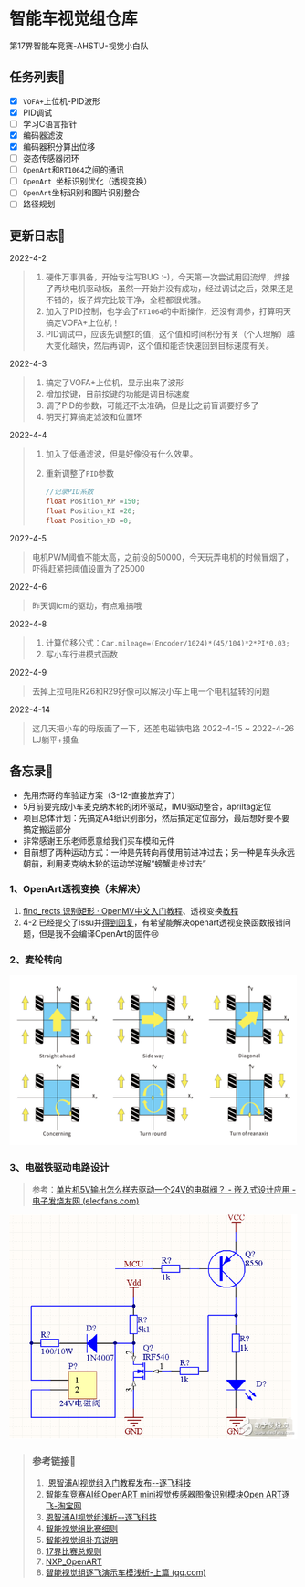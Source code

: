 # 智能车视觉组仓库

第17界智能车竞赛-AHSTU-视觉小白队

## 任务列表:cactus:

- [x] `VOFA+`上位机-PID波形
- [x] PID调试
- [ ] 学习C语言指针
- [x] 编码器滤波
- [x] 编码器积分算出位移
- [ ] 姿态传感器闭环
- [ ] `OpenArt`和`RT1064`之间的通讯
- [ ] `OpenArt `坐标识别优化（透视变换）
- [ ] `OpenArt`坐标识别和图片识别整合
- [ ] 路径规划

## 更新日志:rabbit:

2022-4-2

> 1. 硬件万事俱备，开始专注写BUG :-)，今天第一次尝试用回流焊，焊接了两块电机驱动板，虽然一开始并没有成功，经过调试之后，效果还是不错的，板子焊完比较干净，全程都很优雅。
> 2. 加入了PID控制，也学会了`RT1064`的中断操作，还没有调参，打算明天搞定VOFA+上位机！
> 3. PID调试中，应该先调整`I`的值，这个值和时间积分有关（个人理解）越大变化越快，然后再调`P`，这个值和能否快速回到目标速度有关。

2022-4-3

> 1. 搞定了VOFA+上位机，显示出来了波形
> 1. 增加按键，目前按键的功能是调目标速度
> 2. 调了PID的参数，可能还不太准确，但是比之前盲调要好多了
> 2. 明天打算搞定滤波和位置环

2022-4-4

> 1. 加入了低通滤波，但是好像没有什么效果。
>
> 2. 重新调整了`PID`参数
>
>    ```c
>    //记录PID系数
>    float Position_KP =150;
>    float Position_KI =20;
>    float Position_KD =0;
>    ```
>

2022-4-5

> 电机PWM阈值不能太高，之前设的50000，今天玩弄电机的时候冒烟了，吓得赶紧把阈值设置为了25000

2022-4-6

>  昨天调icm的驱动，有点难搞哦

2022-4-8

> 1. 计算位移公式：`Car.mileage=(Encoder/1024)*(45/104)*2*PI*0.03;`
> 2. 写小车行进模式函数

2022-4-9

> 去掉上拉电阻R26和R29好像可以解决小车上电一个电机猛转的问题

2022-4-14

> 这几天把小车的母版画了一下，还差电磁铁电路
2022-4-15 ~ 2022-4-26
> LJ躺平+摸鱼

## 备忘录:notebook:

- 先用杰哥的车验证方案（3-12-直接放弃了）
- 5月前要完成小车麦克纳木轮的闭环驱动，IMU驱动整合，apriltag定位
- 项目总体计划：先搞定A4纸识别部分，然后搞定定位部分，最后想好要不要搞定搬运部分
- 非常感谢王乐老师愿意给我们买车模和元件
- 目前想了两种运动方式：一种是先转向再使用前进冲过去；另一种是车头永远朝前，利用麦克纳木轮的运动学逆解“螃蟹走步过去”

### 1、OpenArt透视变换（未解决）

1. [find_rects 识别矩形 · OpenMV中文入门教程](https://book.openmv.cc/example/09-Feature-Detection/find-rects.html)、透视变换[教程](https://book.openmv.cc/example/04-Image-Filters/perspective-correction.html)
2. 4-2 已经提交了issu并[得到回复](https://github.com/NXPmicro/OpenART/tree/dev)，有希望能解决openart透视变换函数报错问题，但是我不会编译OpenArt的固件:cry:

### 2、麦轮转向

![max](images/max.png)

### 3、电磁铁驱动电路设计

> 参考：[单片机5V输出怎么样去驱动一个24V的电磁阀？ - 嵌入式设计应用 - 电子发烧友网 (elecfans.com)](http://www.elecfans.com/emb/app/20171127587352.html)

![](images/电磁铁电路.png)

> ### 参考链接🔗
>
> 1. .[恩智浦AI视觉组入门教程发布--逐飞科技](https://mp.weixin.qq.com/s/y90pT2_g0IPRuaNQPzZUqg)
> 2. [智能车竞赛AI组OpenART mini视觉传感器图像识别模块Open ART逐飞-淘宝网](https://item.taobao.com/item.htm?spm=a1z10.5-c.w4002-22508770847.38.3f9d5f26PVLIVv&id=637029649233&mt=)
> 3. [恩智浦AI视觉组浅析--逐飞科技 ](https://mp.weixin.qq.com/s/y2IzQTzd_mr4BtPH-oOKcQ)
> 4. [智能视觉组比赛细则](https://bj.bcebos.com/cdstm-hyetecforthesmartcar-bucket/source/doc-2kd6k14jliw0.pdf)
> 5. [智能视觉组补充说明](https://bj.bcebos.com/cdstm-hyetecforthesmartcar-bucket/source/doc-888jo99kh9g0.pdf)
> 6. [17界比赛总规则](https://bj.bcebos.com/cdstm-hyetecforthesmartcar-bucket/source/doc-7f76k5yp26g0.pdf)
> 8. [NXP_OpenART](https://github.com/NXPmicro/OpenART/blob/master/README_zh.md)
> 8. [智能视觉组逐飞演示车模浅析-上篇 (qq.com)](https://mp.weixin.qq.com/s?__biz=MzAxMjQxNjEyMw==&mid=2247488243&idx=1&sn=d22493cc62e76fa6e026b9518460315c&chksm=9bb377e7acc4fef12ee422909b196b3abf06e5c84fb28a643382cf9f0f960442744272f8dc7d&mpshare=1&scene=23&srcid=0404thhN6UB5NRRbZPrsRQda&sharer_sharetime=1649002328705&sharer_shareid=ab779ee959c61ae16ead99fe1fefb3b2#rd)
>

